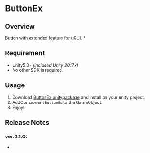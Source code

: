 ButtonEx
===

## Overview

Button with extended feature for uGUI.
* 



## Requirement

* Unity5.3+ *(included Unity 2017.x)*
* No other SDK is required.




## Usage

1. Download [ButtonEx.unitypackage](https://github.com/mob-sakai/ButtonEx/raw/develop/ButtonEx.unitypackage) and install on your unity project.
1. AddComponent `ButtonEx` to the GameObject.
1. Enjoy!




## Release Notes

### ver.0.1.0:
* 